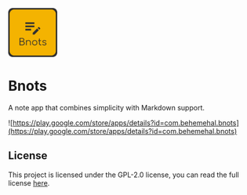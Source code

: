 <img src="./assets/Bnots.png" width="100">

# Bnots

A note app that combines simplicity with Markdown support. 

![https://play.google.com/store/apps/details?id=com.behemehal.bnots](https://play.google.com/store/apps/details?id=com.behemehal.bnots)


## License

This project is licensed under the GPL-2.0 license, you can read the full license [here](./LICENSE).

